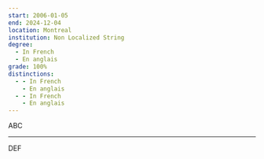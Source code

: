 ```yaml
---
start: 2006-01-05
end: 2024-12-04
location: Montreal
institution: Non Localized String
degree:
  - In French
  - En anglais
grade: 100%
distinctions:
  - - In French
    - En anglais
  - - In French
    - En anglais
---
```


ABC

---

DEF
